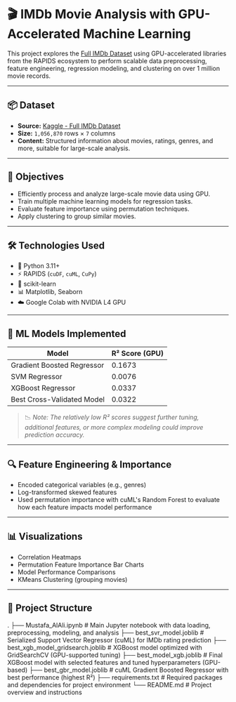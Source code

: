 
# 🎬 IMDb Movie Analysis with GPU-Accelerated Machine Learning

This project explores the [Full IMDb Dataset](https://www.kaggle.com/datasets/octopusteam/full-imdb-dataset/data) using GPU-accelerated libraries from the RAPIDS ecosystem to perform scalable data preprocessing, feature engineering, regression modeling, and clustering on over 1 million movie records.

---

## 📦 Dataset

- **Source:** [Kaggle - Full IMDb Dataset](https://www.kaggle.com/datasets/octopusteam/full-imdb-dataset/data)
- **Size:** `1,056,870` rows × `7` columns
- **Content:** Structured information about movies, ratings, genres, and more, suitable for large-scale analysis.

---

## 🎯 Objectives

- Efficiently process and analyze large-scale movie data using GPU.
- Train multiple machine learning models for regression tasks.
- Evaluate feature importance using permutation techniques.
- Apply clustering to group similar movies.

---

## 🛠️ Technologies Used

- 🐍 Python 3.11+
- ⚡ RAPIDS (`cuDF`, `cuML`, `CuPy`)
- 📘 scikit-learn
- 📊 Matplotlib, Seaborn
- ☁️ Google Colab with NVIDIA L4 GPU

---

## 🧠 ML Models Implemented

| Model                        | R² Score (GPU) |
|-----------------------------|----------------|
| Gradient Boosted Regressor  | 0.1673         |
| SVM Regressor               | 0.0076         |
| XGBoost Regressor           | 0.0337         |
| Best Cross-Validated Model  | 0.0322         |

> 📉 *Note: The relatively low R² scores suggest further tuning, additional features, or more complex modeling could improve prediction accuracy.*

---

## 🔍 Feature Engineering & Importance

- Encoded categorical variables (e.g., genres)
- Log-transformed skewed features
- Used permutation importance with cuML's Random Forest to evaluate how each feature impacts model performance

---

## 📊 Visualizations

- Correlation Heatmaps
- Permutation Feature Importance Bar Charts
- Model Performance Comparisons
- KMeans Clustering (grouping movies)

---

## 📁 Project Structure

.
├── Mustafa_AlAli.ipynb                   # Main Jupyter notebook with data loading, preprocessing, modeling, and analysis
├── best_svr_model.joblib                 # Serialized Support Vector Regressor (cuML) for IMDb rating prediction
├── best_xgb_model_gridsearch.joblib      # XGBoost model optimized with GridSearchCV (GPU-supported tuning)
├── best_model_xgb.joblib                 # Final XGBoost model with selected features and tuned hyperparameters (GPU-based)
├── best_gbr_model.joblib                 # cuML Gradient Boosted Regressor with best performance (highest R²)
├── requirements.txt                      # Required packages and dependencies for project environment
└── README.md                             # Project overview and instructions
